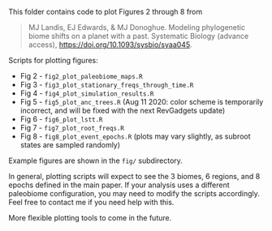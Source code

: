 This folder contains code to plot Figures 2 through 8 from

> MJ Landis, EJ Edwards, & MJ Donoghue. Modeling phylogenetic biome shifts on a planet with a past. Systematic Biology (advance access), https://doi.org/10.1093/sysbio/syaa045.

Scripts for plotting figures:

- Fig 2 - `fig2_plot_paleobiome_maps.R`
- Fig 3 - `fig3_plot_stationary_freqs_through_time.R`
- Fig 4 - `fig4_plot_simulation_results.R`
- Fig 5 - `fig5_plot_anc_trees.R` (Aug 11 2020: color scheme is temporarily incorrect, and will be fixed with the next RevGadgets update)
- Fig 6 - `fig6_plot_lstt.R`
- Fig 7 - `fig7_plot_root_freqs.R`
- Fig 8 - `fig8_plot_event_epochs.R` (plots may vary slightly, as subroot states are sampled randomly)

Example figures are shown in the `fig/` subdirectory.

In general, plotting scripts will expect to see the 3 biomes, 6 regions, and 8 epochs defined in the main paper. If your analysis uses a different paleobiome configuration, you may need to modify the scripts accordingly. Feel free to contact me if you need help with this.

More flexible plotting tools to come in the future.
